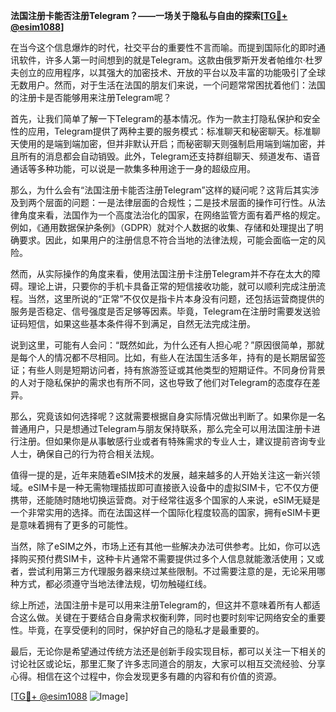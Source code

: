 **法国注册卡能否注册Telegram？——一场关于隐私与自由的探索[[TG💪+ @esim1088](https://t.me/s/esim1088)]**

在当今这个信息爆炸的时代，社交平台的重要性不言而喻。而提到国际化的即时通讯软件，许多人第一时间想到的就是Telegram。这款由俄罗斯开发者帕维尔·杜罗夫创立的应用程序，以其强大的加密技术、开放的平台以及丰富的功能吸引了全球无数用户。然而，对于生活在法国的朋友们来说，一个问题常常困扰着他们：法国的注册卡是否能够用来注册Telegram呢？

首先，让我们简单了解一下Telegram的基本情况。作为一款主打隐私保护和安全性的应用，Telegram提供了两种主要的服务模式：标准聊天和秘密聊天。标准聊天使用的是端到端加密，但并非默认开启；而秘密聊天则强制启用端到端加密，并且所有的消息都会自动销毁。此外，Telegram还支持群组聊天、频道发布、语音通话等多种功能，可以说是一款集多种用途于一身的超级应用。

那么，为什么会有“法国注册卡能否注册Telegram”这样的疑问呢？这背后其实涉及到两个层面的问题：一是法律层面的合规性；二是技术层面的操作可行性。从法律角度来看，法国作为一个高度法治化的国家，在网络监管方面有着严格的规定。例如，《通用数据保护条例》（GDPR）就对个人数据的收集、存储和处理提出了明确要求。因此，如果用户的注册信息不符合当地的法律法规，可能会面临一定的风险。

然而，从实际操作的角度来看，使用法国注册卡注册Telegram并不存在太大的障碍。理论上讲，只要你的手机卡具备正常的短信接收功能，就可以顺利完成注册流程。当然，这里所说的“正常”不仅仅是指卡片本身没有问题，还包括运营商提供的服务是否稳定、信号强度是否足够等因素。毕竟，Telegram在注册时需要发送验证码短信，如果这些基本条件得不到满足，自然无法完成注册。

说到这里，可能有人会问：“既然如此，为什么还有人担心呢？”原因很简单，那就是每个人的情况都不尽相同。比如，有些人在法国生活多年，持有的是长期居留签证；有些人则是短期访问者，持有旅游签证或其他类型的短期证件。不同身份背景的人对于隐私保护的需求也有所不同，这也导致了他们对Telegram的态度存在差异。

那么，究竟该如何选择呢？这就需要根据自身实际情况做出判断了。如果你是一名普通用户，只是想通过Telegram与朋友保持联系，那么完全可以用法国注册卡进行注册。但如果你是从事敏感行业或者有特殊需求的专业人士，建议提前咨询专业人士，确保自己的行为符合相关法规。

值得一提的是，近年来随着eSIM技术的发展，越来越多的人开始关注这一新兴领域。eSIM卡是一种无需物理插拔即可直接嵌入设备中的虚拟SIM卡，它不仅方便携带，还能随时随地切换运营商。对于经常往返多个国家的人来说，eSIM无疑是一个非常实用的选择。而在法国这样一个国际化程度较高的国家，拥有eSIM卡更是意味着拥有了更多的可能性。

当然，除了eSIM之外，市场上还有其他一些解决办法可供参考。比如，你可以选择购买预付费SIM卡，这种卡片通常不需要提供过多个人信息就能激活使用；又或者，尝试利用第三方代理服务器来绕过某些限制。不过需要注意的是，无论采用哪种方式，都必须遵守当地法律法规，切勿触碰红线。

综上所述，法国注册卡是可以用来注册Telegram的，但这并不意味着所有人都适合这么做。关键在于要结合自身需求权衡利弊，同时也要时刻牢记网络安全的重要性。毕竟，在享受便利的同时，保护好自己的隐私才是最重要的。

最后，无论你是希望通过传统方法还是创新手段实现目标，都可以关注一下相关的讨论社区或论坛，那里汇聚了许多志同道合的朋友，大家可以相互交流经验、分享心得。相信在这个过程中，你会发现更多有趣的内容和有价值的资源。

[[TG💪+ @esim1088](https://t.me/s/esim1088) ![Image](https://i.postimg.cc/4NQfJmqS/Snipaste-2025-05-13-00-14-12.png)]